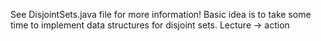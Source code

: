 See DisjointSets.java file for more information! Basic idea is to take some time to implement data structures for disjoint sets. Lecture -> action
